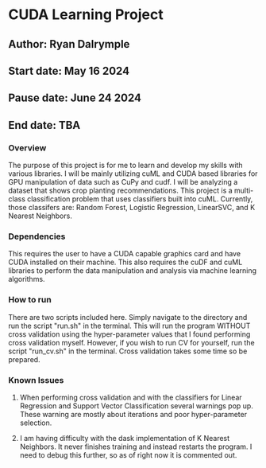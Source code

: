 # CUDA Learning Project

## Author: Ryan Dalrymple

## Start date: May 16 2024

## Pause date: June 24 2024

## End date: TBA

### Overview
The purpose of this project is for me to learn and develop my skills with various libraries. I will be mainly utilizing cuML and CUDA based libraries for GPU manipulation of data such as CuPy and cudf. I will be analyzing a dataset that shows crop planting recommendations. This project is a multi-class classification problem that uses classifiers built into cuML. Currently, those classifers are: Random Forest, Logistic Regression, LinearSVC, and K Nearest Neighbors.

### Dependencies
This requires the user to have a CUDA capable graphics card and have CUDA installed on their machine. This also requires the cuDF and cuML libraries to perform the data manipulation and analysis via machine learning algorithms.

### How to run
There are two scripts included here. Simply navigate to the directory and run the script "run.sh" in the terminal. This will run the program WITHOUT cross validation using the hyper-parameter values that I found performing cross validation myself. However, if you wish to run CV for yourself, run the script "run_cv.sh" in the terminal. Cross validation takes some time so be prepared.

### Known Issues
1. When performing cross validation and with the classifiers for Linear Regression and Support Vector Classification several warnings pop up. These warning are mostly about iterations and poor hyper-parameter selection. 

2. I am having difficulty with the dask implementation of K Nearest Neighbors. It never finishes training and instead restarts the program. I need to debug this further, so as of right now it is commented out.